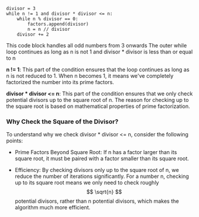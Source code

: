 

```
divisor = 3
while n != 1 and divisor * divisor <= n:
    while n % divisor == 0:
        factors.append(divisor)
        n = n // divisor
    divisor += 2
```

  

This code block handles all odd numbers from 3 onwards
The outer while loop continues as long as n is not 1 and divisor * divisor is less than or equal to n

**n != 1**: This part of the condition ensures that the loop continues as long as n is not reduced to 1. When n becomes 1, it means we've completely factorized the number into its prime factors.

**divisor * divisor <= n**: This part of the condition ensures that we only check potential divisors up to the square root of n. The reason for checking up to the square root is based on mathematical properties of prime factorization.

### Why Check the Square of the Divisor?

To understand why we check divisor * divisor <= n, consider the following points:

 - Prime Factors Beyond Square Root: If n has a factor larger than its square root, it must be paired with a factor smaller than its square root.
 
 - Efficiency: By checking divisors only up to the square root of n, we reduce the number of iterations significantly. For a number n, checking up to its square root means we only need to check roughly $$ \sqrt{n} $$ potential divisors, rather than n potential divisors, which makes the algorithm much more efficient.